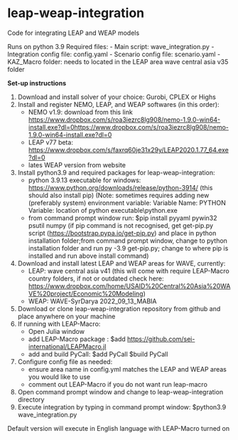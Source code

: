 # leap-weap-integration
Code for integrating LEAP and WEAP models

Runs on python 3.9
Required files: 
                - Main script: wave_integration.py 
                - Integration config file: config.yaml
                - Scenario config file: scenario.yaml
                - KAZ_Macro folder: needs to located in the LEAP area wave central asia v35 folder

**Set-up instructions**
1. Download and install solver of your choice: Gurobi, CPLEX or Highs
2. Install and register NEMO, LEAP, and WEAP softwares (in this order):
      - NEMO v1.9: download from this link https://www.dropbox.com/s/roa3iezrc8lg908/nemo-1.9.0-win64-install.exe?dl=0https://www.dropbox.com/s/roa3iezrc8lg908/nemo-1.9.0-win64-install.exe?dl=0
      - LEAP v77 beta: https://www.dropbox.com/s/faxrq60je31x29y/LEAP2020.1.77_64.exe?dl=0
      - lates WEAP version from website
3. Install python3.9 and required packages for leap-weap-integration:
      - python 3.9.13 executable for windows: https://www.python.org/downloads/release/python-3914/ (this should also install pip)
        (Note: sometimes requires adding new (preferably system) environment variable: 
            Variable Name: PYTHON 
            Variable: location of python executable\python.exe
      - from command prompt window run:
        $pip install pyyaml pywin32 psutil numpy
        (if pip command is not recognised, get get-pip.py script (https://bootstrap.pypa.io/get-pip.py) and place in python installation folder;from command prompt window, change to python installation folder and run py -3.9 get-pip.py; change to where pip is installed and run above install command)
4. Download and install latest LEAP and WEAP areas for WAVE, currently:
      -  LEAP: wave central asia v41 (this will come with require LEAP-Macro country folders, if not or outdated check here: https://www.dropbox.com/home/USAID%20Central%20Asia%20WAVE%20project/Economic%20Modeling)
      -  WEAP: WAVE-SyrDarya 2022_09_13_MABIA 
5. Download or clone leap-weap-integration repository from github and place anywhere on your machine
6. If running with LEAP-Macro:
      - Open Julia window
      - add LEAP-Macro package : 
      $add https://github.com/sei-international/LEAPMacro.jl
      - add and build PyCall: 
        $add PyCall
        $build PyCall 
7. Configure config file as needed:
      - ensure area name in config.yml matches the LEAP and WEAP areas you would like to use
      - comment out LEAP-Macro if you do not want run leap-macro
8. Open command prompt window and change to leap-weap-integration directory
9. Execute integration by typing in command prompt window:
    $python3.9 wave_integration.py

Default version will execute in English language with LEAP-Macro turned on
